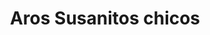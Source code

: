 ---
title: Aros Susanitos chicos
date: 
draft: false

# descripcion
description : Aro de plata y cristal. Se puede armar el conjunto de cadena y dije haciendo juego

materials: Plata 925

color: Plateado y cristal

dimensions: 0,4cm diam

code: 01-07-0411

type: "Aros"

categories: []

# Images
# first image will be shown in the product page
images:
  # - image: "images/path_to_image"
  # La ubicacion de las imagenes es imagenes/Aros/Aros.Cristal/01-07-0411-aros-susanitos-chicos
  - image: "./images/aros/cristal/01-07-0411-aros-susanitos-chicos_a.JPG"
  - image: "./images/aros/cristal/01-07-0411-aros-susanitos-chicos_b.JPG"
---